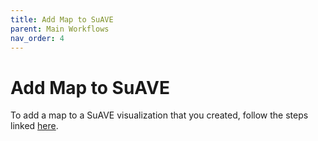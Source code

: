 ```yaml
---
title: Add Map to SuAVE
parent: Main Workflows
nav_order: 4
---
```


# Add Map to SuAVE

To add a map to a SuAVE visualization that you created, follow the steps linked [here](https://suave-ucsd.github.io/SuAVE-Documentation/Static_Map.html).
